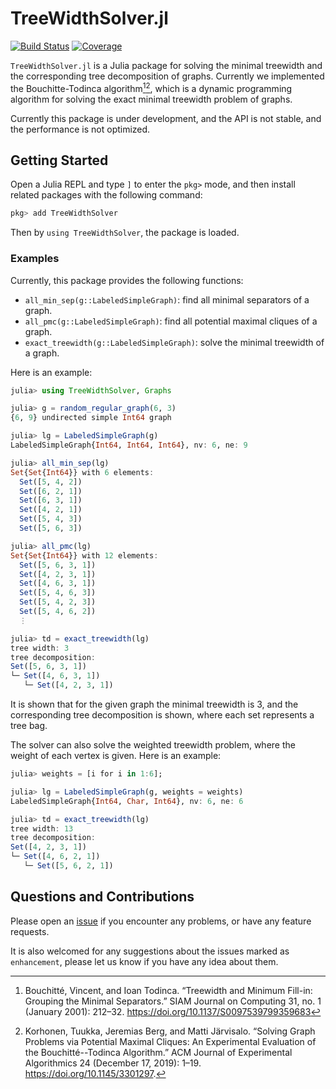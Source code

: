 # TreeWidthSolver.jl

<!-- documents will be add later -->
<!-- [![Stable](https://img.shields.io/badge/docs-stable-blue.svg)](https://ArrogantGao.github.io/TreeWidthSolver.jl/stable/) -->
<!-- [![Dev](https://img.shields.io/badge/docs-dev-blue.svg)](https://ArrogantGao.github.io/TreeWidthSolver.jl/dev/) -->
[![Build Status](https://github.com/ArrogantGao/TreeWidthSolver.jl/actions/workflows/CI.yml/badge.svg?branch=main)](https://github.com/ArrogantGao/TreeWidthSolver.jl/actions/workflows/CI.yml?query=branch%3Amain)
[![Coverage](https://codecov.io/gh/ArrogantGao/TamakiTreeWidth.jl/branch/main/graph/badge.svg)](https://codecov.io/gh/ArrogantGao/TamakiTreeWidth.jl)


`TreeWidthSolver.jl` is a Julia package for solving the minimal treewidth and the corresponding tree decomposition of graphs. Currently we implemented the Bouchitte-Todinca algorithm[^Bouchitté][^Korhonen], which is a dynamic programming algorithm for solving the exact minimal treewidth problem of graphs.

Currently this package is under development, and the API is not stable, and the performance is not optimized.

## Getting Started

Open a Julia REPL and type `]` to enter the `pkg>` mode, and then install related packages with the following command:
```julia
pkg> add TreeWidthSolver
```
Then by `using TreeWidthSolver`, the package is loaded.

### Examples

Currently, this package provides the following functions:
* `all_min_sep(g::LabeledSimpleGraph)`: find all minimal separators of a graph.
* `all_pmc(g::LabeledSimpleGraph)`: find all potential maximal cliques of a graph.
* `exact_treewidth(g::LabeledSimpleGraph)`: solve the minimal treewidth of a graph.

Here is an example:

```julia
julia> using TreeWidthSolver, Graphs

julia> g = random_regular_graph(6, 3)
{6, 9} undirected simple Int64 graph

julia> lg = LabeledSimpleGraph(g)
LabeledSimpleGraph{Int64, Int64, Int64}, nv: 6, ne: 9

julia> all_min_sep(lg)
Set{Set{Int64}} with 6 elements:
  Set([5, 4, 2])
  Set([6, 2, 1])
  Set([6, 3, 1])
  Set([4, 2, 1])
  Set([5, 4, 3])
  Set([5, 6, 3])

julia> all_pmc(lg)
Set{Set{Int64}} with 12 elements:
  Set([5, 6, 3, 1])
  Set([4, 2, 3, 1])
  Set([4, 6, 3, 1])
  Set([5, 4, 6, 3])
  Set([5, 4, 2, 3])
  Set([5, 4, 6, 2])
  ⋮ 

julia> td = exact_treewidth(lg)
tree width: 3
tree decomposition:
Set([5, 6, 3, 1])
└─ Set([4, 6, 3, 1])
   └─ Set([4, 2, 3, 1])
```
It is shown that for the given graph the minimal treewidth is $3$, and the corresponding tree decomposition is shown, where each set represents a tree bag.

The solver can also solve the weighted treewidth problem, where the weight of each vertex is given. Here is an example:

```julia
julia> weights = [i for i in 1:6];

julia> lg = LabeledSimpleGraph(g, weights = weights)
LabeledSimpleGraph{Int64, Char, Int64}, nv: 6, ne: 6

julia> td = exact_treewidth(lg)
tree width: 13
tree decomposition:
Set([4, 2, 3, 1])
└─ Set([4, 6, 2, 1])
   └─ Set([5, 6, 2, 1])
```

## Questions and Contributions

Please open an [issue](https://github.com/ArrogantGao/TreeWidthSolver.jl/issues) if you encounter any problems, or have any feature requests.

It is also welcomed for any suggestions about the issues marked as `enhancement`, please let us know if you have any idea about them.

<!-- References -->

[^Bouchitté]: Bouchitté, Vincent, and Ioan Todinca. “Treewidth and Minimum Fill-in: Grouping the Minimal Separators.” SIAM Journal on Computing 31, no. 1 (January 2001): 212–32. https://doi.org/10.1137/S0097539799359683
[^Korhonen]: Korhonen, Tuukka, Jeremias Berg, and Matti Järvisalo. “Solving Graph Problems via Potential Maximal Cliques: An Experimental Evaluation of the Bouchitté--Todinca Algorithm.” ACM Journal of Experimental Algorithmics 24 (December 17, 2019): 1–19. https://doi.org/10.1145/3301297.